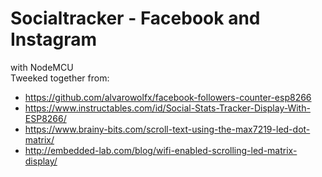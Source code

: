 # Socialtracker - Facebook and Instagram
with NodeMCU
<br>
Tweeked together from:
* https://github.com/alvarowolfx/facebook-followers-counter-esp8266
* https://www.instructables.com/id/Social-Stats-Tracker-Display-With-ESP8266/
* https://www.brainy-bits.com/scroll-text-using-the-max7219-led-dot-matrix/
* http://embedded-lab.com/blog/wifi-enabled-scrolling-led-matrix-display/
